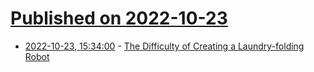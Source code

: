 # [Published on 2022-10-23](index.md)

* [2022-10-23, 15:34:00](https://hardware.slashdot.org/story/22/10/22/2028224/the-difficulty-of-creating-a-laundry-folding-robot?utm_source=rss1.0mainlinkanon&utm_medium=feed) - [The Difficulty of Creating a Laundry-folding Robot](https://hardware.slashdot.org/story/22/10/22/2028224/the-difficulty-of-creating-a-laundry-folding-robot?utm_source=rss1.0mainlinkanon&utm_medium=feed)
